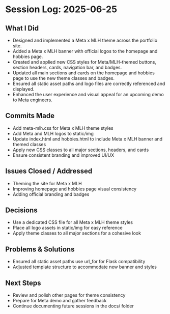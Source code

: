 # Session Log: 2025-06-25

## What I Did
- Designed and implemented a Meta x MLH theme across the portfolio site.
- Added a Meta x MLH banner with official logos to the homepage and hobbies page.
- Created and applied new CSS styles for Meta/MLH-themed buttons, section headers, cards, navigation bar, and badges.
- Updated all main sections and cards on the homepage and hobbies page to use the new theme classes and badges.
- Ensured all static asset paths and logo files are correctly referenced and displayed.
- Enhanced the user experience and visual appeal for an upcoming demo to Meta engineers.

## Commits Made
- Add meta-mlh.css for Meta x MLH theme styles
- Add Meta and MLH logos to static/img
- Update index.html and hobbies.html to include Meta x MLH banner and themed classes
- Apply new CSS classes to all major sections, headers, and cards
- Ensure consistent branding and improved UI/UX

## Issues Closed / Addressed
- Theming the site for Meta x MLH
- Improving homepage and hobbies page visual consistency
- Adding official branding and badges

## Decisions
- Use a dedicated CSS file for all Meta x MLH theme styles
- Place all logo assets in static/img for easy reference
- Apply theme classes to all major sections for a cohesive look

## Problems & Solutions
- Ensured all static asset paths use url_for for Flask compatibility
- Adjusted template structure to accommodate new banner and styles

## Next Steps
- Review and polish other pages for theme consistency
- Prepare for Meta demo and gather feedback
- Continue documenting future sessions in the docs/ folder
